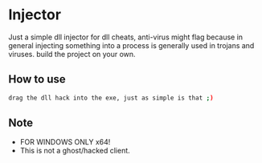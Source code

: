 # Injector
Just a simple dll injector for dll cheats, anti-virus might flag because in general injecting something into a process is generally used in trojans and viruses. build the project on your own.

## How to use
```sh
drag the dll hack into the exe, just as simple is that ;)
```

## Note
- FOR WINDOWS ONLY x64!
- This is not a ghost/hacked client.
